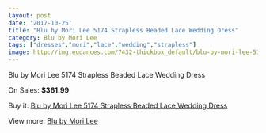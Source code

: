 ```yaml
---
layout: post
date: '2017-10-25'
title: "Blu by Mori Lee 5174 Strapless Beaded Lace Wedding Dress"
category: Blu by Mori Lee
tags: ["dresses","mori","lace","wedding","strapless"]
image: http://img.eudances.com/7432-thickbox_default/blu-by-mori-lee-5174-strapless-beaded-lace-wedding-dress.jpg
---
```

Blu by Mori Lee 5174 Strapless Beaded Lace Wedding Dress

On Sales: **$361.99**
<a href="https://www.eudances.com/en/blu-by-mori-lee/2654-blu-by-mori-lee-5174-strapless-beaded-lace-wedding-dress.html"><amp-img layout="responsive" width="600" height="600" src="//img.eudances.com/7432-thickbox_default/blu-by-mori-lee-5174-strapless-beaded-lace-wedding-dress.jpg" alt="Blu by Mori Lee 5174 Strapless Beaded Lace Wedding Dress 0" /></a>
<a href="https://www.eudances.com/en/blu-by-mori-lee/2654-blu-by-mori-lee-5174-strapless-beaded-lace-wedding-dress.html"><amp-img layout="responsive" width="600" height="600" src="//img.eudances.com/7437-thickbox_default/blu-by-mori-lee-5174-strapless-beaded-lace-wedding-dress.jpg" alt="Blu by Mori Lee 5174 Strapless Beaded Lace Wedding Dress 1" /></a>
<a href="https://www.eudances.com/en/blu-by-mori-lee/2654-blu-by-mori-lee-5174-strapless-beaded-lace-wedding-dress.html"><amp-img layout="responsive" width="600" height="600" src="//img.eudances.com/7436-thickbox_default/blu-by-mori-lee-5174-strapless-beaded-lace-wedding-dress.jpg" alt="Blu by Mori Lee 5174 Strapless Beaded Lace Wedding Dress 2" /></a>
<a href="https://www.eudances.com/en/blu-by-mori-lee/2654-blu-by-mori-lee-5174-strapless-beaded-lace-wedding-dress.html"><amp-img layout="responsive" width="600" height="600" src="//img.eudances.com/7435-thickbox_default/blu-by-mori-lee-5174-strapless-beaded-lace-wedding-dress.jpg" alt="Blu by Mori Lee 5174 Strapless Beaded Lace Wedding Dress 3" /></a>
<a href="https://www.eudances.com/en/blu-by-mori-lee/2654-blu-by-mori-lee-5174-strapless-beaded-lace-wedding-dress.html"><amp-img layout="responsive" width="600" height="600" src="//img.eudances.com/7434-thickbox_default/blu-by-mori-lee-5174-strapless-beaded-lace-wedding-dress.jpg" alt="Blu by Mori Lee 5174 Strapless Beaded Lace Wedding Dress 4" /></a>
<a href="https://www.eudances.com/en/blu-by-mori-lee/2654-blu-by-mori-lee-5174-strapless-beaded-lace-wedding-dress.html"><amp-img layout="responsive" width="600" height="600" src="//img.eudances.com/7433-thickbox_default/blu-by-mori-lee-5174-strapless-beaded-lace-wedding-dress.jpg" alt="Blu by Mori Lee 5174 Strapless Beaded Lace Wedding Dress 5" /></a>

Buy it: [Blu by Mori Lee 5174 Strapless Beaded Lace Wedding Dress](https://www.eudances.com/en/blu-by-mori-lee/2654-blu-by-mori-lee-5174-strapless-beaded-lace-wedding-dress.html "Blu by Mori Lee 5174 Strapless Beaded Lace Wedding Dress")

View more: [Blu by Mori Lee](https://www.eudances.com/en/39-blu-by-mori-lee "Blu by Mori Lee")